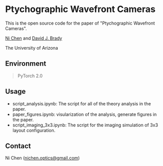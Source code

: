 # Ptychographic Wavefront Cameras

This is the open source code for the paper of "Ptychographic Wavefront Cameras".

[Ni Chen](https://ni-chen.github.io) and [David J. Brady](https://scholar.google.com/citations?hl=en&authuser=1&user=CcSZwTsAAAAJ)

The University of Arizona


## Environment

> PyTorch 2.0


## Usage

- script_analysis.ipynb: The script for all of the theory analysis in the paper.
- paper_figures.ipynb: visularization of the analysis, generate figures in the paper.
- script_imaging_3x3.ipynb: The script for the imaging simulation of 3x3 layout configuration.


## Contact

Ni Chen (nichen.optics@gmail.com)
